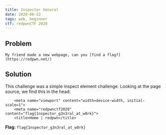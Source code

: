 ```yaml
---
title: Inspector General
date: 2020-06-22
tags: web, beginner
ctf: redpwnCTF 2020
---
```

## Problem
```
My friend made a new webpage, can you [find a flag?](https://redpwn.net/)
```

## Solution
This challenge was a simple inspect element challenge. Looking at the page source, we find this in the head:

```
    <meta name="viewport" content="width=device-width, initial-scale=1">
    <meta name="redpwnctf2020" content="flag{1nspector_g3n3ral_at_w0rk}">
    <title>Home | redpwn</title>
```

**Flag:** ```flag{1nspector_g3n3ral_at_w0rk}```